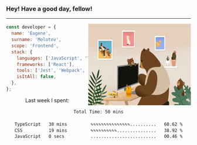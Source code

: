 ### Hey! Have a good day, fellow!
---
<img align='right' alt='GIF' vertical-align='center' src='./src/giphy.gif' width='280px' height='222px'/>

```javascript
const developer = {
  name: 'Eugene',
  surname: 'Molotov',
  scope: 'Frontend',
  stack: {
    languages: ['JavaScript', 'TypeScript'],
    frameworks: ['React'],
    tools: ['Jest', 'Webpack', 'Sass'],
    isItAll: false,
  },
};
```
<p align="center">
  Last week I spent:
</p>
<div align="center">
<!--START_SECTION:waka-->

```txt
Total Time: 50 mins

TypeScript   30 mins         ✎✎✎✎✎✎✎✎✎✎✎✎✎✎✎..........   60.62 %
CSS          19 mins         ✎✎✎✎✎✎✎✎✎✎...............   38.92 %
JavaScript   0 secs          .........................   00.46 %
```

<!--END_SECTION:waka-->


